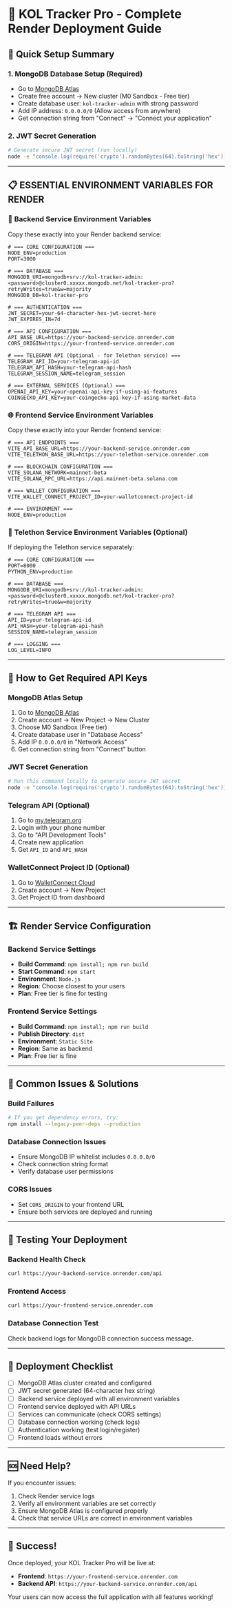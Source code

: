# 🚀 KOL Tracker Pro - Complete Render Deployment Guide

## 🎯 Quick Setup Summary

### 1. **MongoDB Database Setup (Required)**
- Go to [MongoDB Atlas](https://cloud.mongodb.com/)
- Create free account → New cluster (M0 Sandbox - Free tier)
- Create database user: `kol-tracker-admin` with strong password
- Add IP address: `0.0.0.0/0` (Allow access from anywhere)
- Get connection string from "Connect" → "Connect your application"

### 2. **JWT Secret Generation**
```bash
# Generate secure JWT secret (run locally)
node -e "console.log(require('crypto').randomBytes(64).toString('hex'))"
```

---

## 📋 **ESSENTIAL ENVIRONMENT VARIABLES FOR RENDER**

### 🔧 **Backend Service Environment Variables**

Copy these exactly into your Render backend service:

```env
# === CORE CONFIGURATION ===
NODE_ENV=production
PORT=3000

# === DATABASE ===
MONGODB_URI=mongodb+srv://kol-tracker-admin:<password>@cluster0.xxxxx.mongodb.net/kol-tracker-pro?retryWrites=true&w=majority
MONGODB_DB=kol-tracker-pro

# === AUTHENTICATION ===
JWT_SECRET=your-64-character-hex-jwt-secret-here
JWT_EXPIRES_IN=7d

# === API CONFIGURATION ===
API_BASE_URL=https://your-backend-service.onrender.com
CORS_ORIGIN=https://your-frontend-service.onrender.com

# === TELEGRAM API (Optional - for Telethon service) ===
TELEGRAM_API_ID=your-telegram-api-id
TELEGRAM_API_HASH=your-telegram-api-hash
TELEGRAM_SESSION_NAME=telegram_session

# === EXTERNAL SERVICES (Optional) ===
OPENAI_API_KEY=your-openai-api-key-if-using-ai-features
COINGECKO_API_KEY=your-coingecko-api-key-if-using-market-data
```

### 🌐 **Frontend Service Environment Variables**

Copy these exactly into your Render frontend service:

```env
# === API ENDPOINTS ===
VITE_API_BASE_URL=https://your-backend-service.onrender.com
VITE_TELETHON_BASE_URL=https://your-telethon-service.onrender.com

# === BLOCKCHAIN CONFIGURATION ===
VITE_SOLANA_NETWORK=mainnet-beta
VITE_SOLANA_RPC_URL=https://api.mainnet-beta.solana.com

# === WALLET CONFIGURATION ===
VITE_WALLET_CONNECT_PROJECT_ID=your-walletconnect-project-id

# === ENVIRONMENT ===
NODE_ENV=production
```

### 🐍 **Telethon Service Environment Variables** (Optional)

If deploying the Telethon service separately:

```env
# === CORE CONFIGURATION ===
PORT=8000
PYTHON_ENV=production

# === DATABASE ===
MONGODB_URI=mongodb+srv://kol-tracker-admin:<password>@cluster0.xxxxx.mongodb.net/kol-tracker-pro?retryWrites=true&w=majority

# === TELEGRAM API ===
API_ID=your-telegram-api-id
API_HASH=your-telegram-api-hash
SESSION_NAME=telegram_session

# === LOGGING ===
LOG_LEVEL=INFO
```

---

## 🔐 **How to Get Required API Keys**

### **MongoDB Atlas Setup**
1. Go to [MongoDB Atlas](https://cloud.mongodb.com/)
2. Create account → New Project → New Cluster
3. Choose M0 Sandbox (Free tier)
4. Create database user in "Database Access"
5. Add IP `0.0.0.0/0` in "Network Access"
6. Get connection string from "Connect" button

### **JWT Secret Generation**
```bash
# Run this command locally to generate secure JWT secret
node -e "console.log(require('crypto').randomBytes(64).toString('hex'))"
```

### **Telegram API (Optional)**
1. Go to [my.telegram.org](https://my.telegram.org)
2. Login with your phone number
3. Go to "API Development Tools"
4. Create new application
5. Get `API_ID` and `API_HASH`

### **WalletConnect Project ID (Optional)**
1. Go to [WalletConnect Cloud](https://cloud.walletconnect.com/)
2. Create account → New Project
3. Get Project ID from dashboard

---

## 🏗️ **Render Service Configuration**

### **Backend Service Settings**
- **Build Command**: `npm install; npm run build`
- **Start Command**: `npm start`
- **Environment**: `Node.js`
- **Region**: Choose closest to your users
- **Plan**: Free tier is fine for testing

### **Frontend Service Settings**
- **Build Command**: `npm install; npm run build`
- **Publish Directory**: `dist`
- **Environment**: `Static Site`
- **Region**: Same as backend
- **Plan**: Free tier is fine

---

## 🚨 **Common Issues & Solutions**

### **Build Failures**
```bash
# If you get dependency errors, try:
npm install --legacy-peer-deps --production
```

### **Database Connection Issues**
- Ensure MongoDB IP whitelist includes `0.0.0.0/0`
- Check connection string format
- Verify database user permissions

### **CORS Issues**
- Set `CORS_ORIGIN` to your frontend URL
- Ensure both services are deployed and running

---

## 🧪 **Testing Your Deployment**

### **Backend Health Check**
```bash
curl https://your-backend-service.onrender.com/api
```

### **Frontend Access**
```bash
curl https://your-frontend-service.onrender.com
```

### **Database Connection Test**
Check backend logs for MongoDB connection success message.

---

## 📝 **Deployment Checklist**

- [ ] MongoDB Atlas cluster created and configured
- [ ] JWT secret generated (64-character hex string)
- [ ] Backend service deployed with all environment variables
- [ ] Frontend service deployed with API URLs
- [ ] Services can communicate (check CORS settings)
- [ ] Database connection working (check logs)
- [ ] Authentication working (test login/register)
- [ ] Frontend loads without errors

---

## 🆘 **Need Help?**

If you encounter issues:
1. Check Render service logs
2. Verify all environment variables are set correctly
3. Ensure MongoDB Atlas is configured properly
4. Check that service URLs are correct in environment variables

---

## 🎉 **Success!**

Once deployed, your KOL Tracker Pro will be live at:
- **Frontend**: `https://your-frontend-service.onrender.com`
- **Backend API**: `https://your-backend-service.onrender.com/api`

Your users can now access the full application with all features working! 